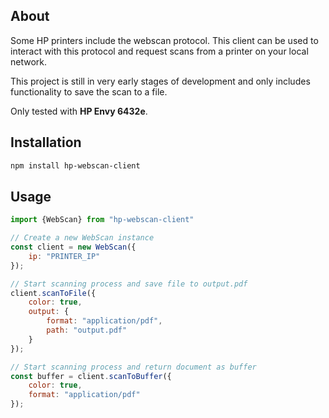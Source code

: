 ## About

Some HP printers include the webscan protocol. This client can be used to interact with this protocol and request scans from a printer on your local network.

This project is still in very early stages of development and only includes functionality to save the scan to a file.

Only tested with **HP Envy 6432e**.

## Installation

```bash
npm install hp-webscan-client
```

## Usage

```js
import {WebScan} from "hp-webscan-client"

// Create a new WebScan instance
const client = new WebScan({
    ip: "PRINTER_IP"
});

// Start scanning process and save file to output.pdf
client.scanToFile({
    color: true,
    output: {
        format: "application/pdf",
        path: "output.pdf"
    }
});

// Start scanning process and return document as buffer
const buffer = client.scanToBuffer({
    color: true,
    format: "application/pdf"
});
```